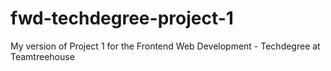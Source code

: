# fwd-techdegree-project-1
My version of Project 1 for the Frontend Web Development - Techdegree at Teamtreehouse
